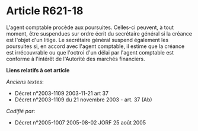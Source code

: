 # Article R621-18

L'agent comptable procède aux poursuites. Celles-ci peuvent, à tout moment, être suspendues sur ordre écrit du secrétaire
général si la créance est l'objet d'un litige. Le secrétaire général suspend également les poursuites si, en accord avec
l'agent comptable, il estime que la créance est irrécouvrable ou que l'octroi d'un délai par l'agent comptable est conforme à
l'intérêt de l'Autorité des marchés financiers.

**Liens relatifs à cet article**

_Anciens textes_:

  - Décret n°2003-1109 2003-11-21 art 37
  - Décret n°2003-1109 du 21 novembre 2003 - art. 37 (Ab)

_Codifié par_:

  - Décret n°2005-1007 2005-08-02 JORF 25 août 2005
